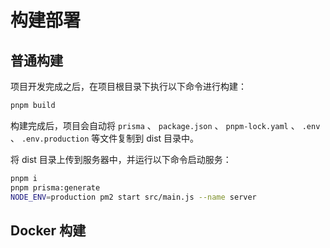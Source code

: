 # 构建部署

## 普通构建

项目开发完成之后，在项目根目录下执行以下命令进行构建：

``` bash
pnpm build
```

构建完成后，项目会自动将 `prisma` 、 `package.json` 、 `pnpm-lock.yaml` 、 `.env` 、 `.env.production` 等文件复制到 dist 目录中。

将 dist 目录上传到服务器中，并运行以下命令启动服务：

``` bash
pnpm i
pnpm prisma:generate
NODE_ENV=production pm2 start src/main.js --name server
```

## Docker 构建
